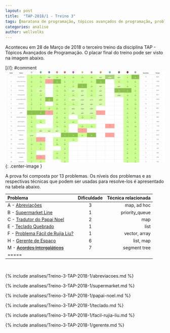 ```yaml
---
layout: post
title:  "TAP-2018/1 - Treino 3"
tags: [maratona de programação, tópicos avançados de programação, problemset, analise]
categories: analise
author: wellvolks
---
```


Aconteceu em 28 de Março de 2018 o terceiro treino da disciplina TAP - Tópicos
Avançados de Programação. O placar final do treino pode ser visto na imagem
abaixo.

[//]: #comment ![Placar final do Treino-2 - TAP/2018-1](/_assets/images/placar-treino-2-tap-2018-1.PNG){: .center-image }


A prova foi composta por 13 problemas. Os níveis dos problemas e as respectivas técnicas que podem ser usadas para resolve-los é apresentado na tabela abaixo.

| Problema                                                          | Dificuldade | Técnica relacionada |
|:------------------------------------------------------------------|:-----------:|--------------------:|
| A - <a href="#abreviacoes">Abreviações</a>                        | 3           | map, ad hoc         |
| B - <a href="#supermarket">Supermarket Line</a>                   | 1           | priority_queue      |
| C - <a href="#papai-noel">Tradutor do Papai Noel</a>              | 2           | map                 |
| E - <a href="#teclado">Teclado Quebrado</a>                       | 1           | list                |
| F - <a href="#facil-rujia-liu">Problema Fácil de Rujia Liu?</a>   | 1           | vector, array       |
| H - <a href="#gerente">Gerente de Espaço</a>                      | 6           | list, map           |
| M - <strike><a href="#gerente">Acordes Intergaláticos</a></strike>| 7           | segment tree        |
| =====

<br>

{% include analises/Treino-3-TAP-2018-1/abreviacoes.md %}

{% include analises/Treino-3-TAP-2018-1/supermarket.md %}

{% include analises/Treino-3-TAP-2018-1/papai-noel.md %}

{% include analises/Treino-3-TAP-2018-1/teclado.md %}

{% include analises/Treino-3-TAP-2018-1/facil-rujia-liu.md %}

{% include analises/Treino-3-TAP-2018-1/gerente.md %}
